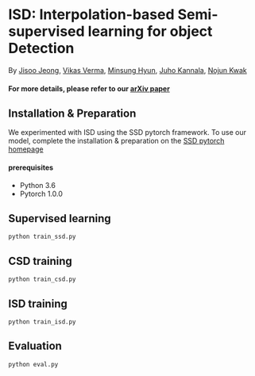# ISD: Interpolation-based Semi-supervised learning for object Detection

By [Jisoo Jeong](http://mipal.snu.ac.kr/index.php/Jisoo_Jeong), [Vikas Verma](https://scholar.google.co.kr/citations?user=wo_M4uQAAAAJ&hl=en&oi=ao), [Minsung Hyun](http://mipal.snu.ac.kr/index.php/MinSung_Hyun), [Juho Kannala](https://users.aalto.fi/~kannalj1/), [Nojun Kwak](http://mipal.snu.ac.kr/index.php/Nojun_Kwak)


#### For more details, please refer to our [arXiv paper](https://arxiv.org/abs/2006.02158)


## Installation & Preparation
We experimented with ISD using the SSD pytorch framework. To use our model, complete the installation & preparation on the [SSD pytorch homepage](https://github.com/amdegroot/ssd.pytorch)

#### prerequisites
- Python 3.6
- Pytorch 1.0.0

## Supervised learning
```Shell
python train_ssd.py
```

## CSD training
```Shell
python train_csd.py
```

## ISD training
```Shell
python train_isd.py
```

## Evaluation
```Shell
python eval.py
```

